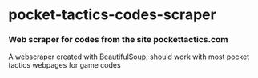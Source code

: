 # pocket-tactics-codes-scraper
### Web scraper for codes from the site pockettactics.com
A webscraper created with BeautifulSoup, should work with most pocket tactics webpages for game codes
